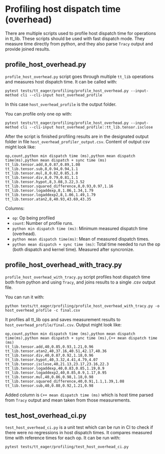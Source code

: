 # Profiling host dispatch time (overhead)

There are multiple scripts used to profile host dispatch time for operations in tt_lib. These scripts should be used with fast dispatch mode. They measure time directly from python, and they also parse `Tracy` output and provide joined results.


## profile_host_overhead.py

`profile_host_overhead.py` script goes through multiple `tt_lib` operations and measures host dispatch time.
It can be called with:

```
pytest tests/tt_eager/profiling/profile_host_overhead.py --input-method cli --cli-input host_overhead_profile
```

In this case `host_overhead_profile` is the output folder.

You can profile only one op with:

```
pytest tests/tt_eager/profiling/profile_host_overhead.py --input-method cli --cli-input host_overhead_profile::tt_lib.tensor.isclose
```

After the script is finished profiling results are in the designated output folder in file `host_overhead_profiler_output.csv`. Content of output csv might look like:

```
op,count,python min dispatch time (ms),python mean dispatch time(ms),python mean dispatch + sync time (ms)
tt_lib.tensor.add,8,0.87,0.89,1.08
tt_lib.tensor.sub,8,0.94,0.94,1.1
tt_lib.tensor.mul,8,0.82,0.85,1.0
tt_lib.tensor.div,8,0.79,0.81,1.1
tt_lib.tensor.hypot,8,3.08,3.22,3.52
tt_lib.tensor.squared_difference,8,0.93,0.97,1.16
tt_lib.tensor.logaddexp,8,1.06,1.34,1.79
tt_lib.tensor.logaddexp2,8,1.06,1.49,1.79
tt_lib.tensor.atan2,8,40.93,43.69,43.35
```

Columns:
* `op`: Op being profiled
* `count`: Number of profile runs.
* `python min dispatch time (ms)`: Minimum measured dispatch time (overhead).
* `python mean dispatch time(ms)`: Mean of measured dispatch times.
* `python mean dispatch + sync time (ms)`: Total time needed to run the op (both dispatch and kernel time). Measured after syncronize.


## profile_host_overhead_with_tracy.py

`profile_host_overhead_with_tracy.py` script profiles host dispatch time both from python and using `Tracy`, and joins results to a single .csv output file.

You can run it with:

```
python tests/tt_eager/profiling/profile_host_overhead_with_tracy.py -o host_overhead_profile -c final.csv
```

It profiles all tt_lib ops and saves measurement results to `host_overhead_profile/final.csv`. Output might look like:

```
op,count,python min dispatch time (ms),python mean dispatch time(ms),python mean dispatch + sync time (ms),C++ mean dispatch time (ms)
tt_lib.tensor.add,40,0.85,0.93,1.21,0.96
tt_lib.tensor.atan2,40,37.16,40.51,42.17,40.36
tt_lib.tensor.div,40,0.87,0.92,1.18,0.96
tt_lib.tensor.hypot,40,3.32,4.41,4.79,4.07
tt_lib.tensor.isclose,40,21.13,23.17,23.16,22.3
tt_lib.tensor.logaddexp,40,0.83,0.85,1.19,0.9
tt_lib.tensor.logaddexp2,40,0.85,0.9,1.17,0.95
tt_lib.tensor.mul,40,0.86,0.98,1.18,0.98
tt_lib.tensor.squared_difference,40,0.91,1.1,1.39,1.08
tt_lib.tensor.sub,40,0.88,0.92,1.21,0.98
```

Added column is `C++ mean dispatch time (ms)` which is host time parsed from `Tracy` output and mean taken from those measurements.


## test_host_overhead_ci.py

`test_host_overhead_ci.py` is a unit test which can be run in CI to check if there were no regressions in host dispatch times. It compares measured time with reference times for each op. It can be run with:

```
pytest tests/tt_eager/profiling/test_host_overhead_ci.py
```
